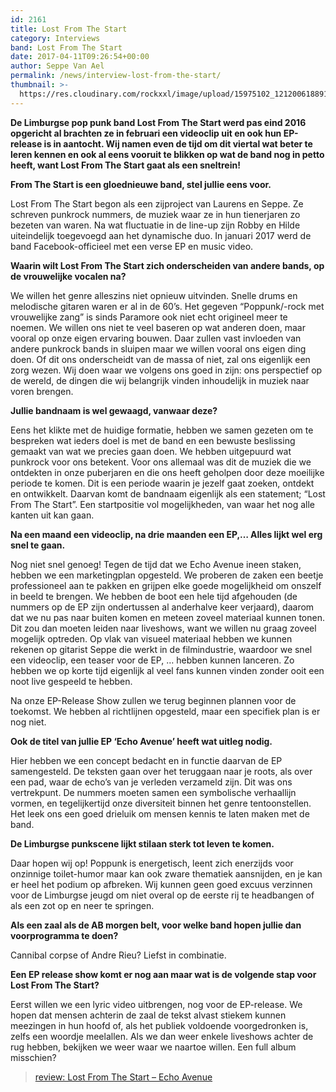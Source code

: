 ```yaml
---
id: 2161
title: Lost From The Start
category: Interviews
band: Lost From The Start
date: 2017-04-11T09:26:54+00:00
author: Seppe Van Ael
permalink: /news/interview-lost-from-the-start/
thumbnail: >-
  https://res.cloudinary.com/rockxxl/image/upload/15975102_1212006188913411_1390535723759777644_o.jpg
---
```

**De Limburgse pop punk band Lost From The Start werd pas eind 2016 opgericht al brachten ze in februari een videoclip uit en ook hun EP-release is in aantocht. Wij namen even de tijd om dit viertal wat beter te leren kennen en ook al eens vooruit te blikken op wat de band nog in petto heeft, want Lost From The Start gaat als een sneltrein!**

**From The Start is een gloednieuwe band, stel jullie eens voor.**

Lost From The Start begon als een zijproject van Laurens en Seppe. Ze schreven punkrock nummers, de muziek waar ze in hun tienerjaren zo bezeten van waren. Na wat fluctuatie in de line-up zijn Robby en Hilde uiteindelijk toegevoegd aan het dynamische duo. In januari 2017 werd de band Facebook-officieel met een verse EP en music video.

**Waarin wilt Lost From The Start zich onderscheiden van andere bands, op de vrouwelijke vocalen na?**

We willen het genre alleszins niet opnieuw uitvinden. Snelle drums en melodische gitaren waren er al in de 60’s. Het gegeven “Poppunk/-rock met vrouwelijke zang” is sinds Paramore ook niet echt origineel meer te noemen. We willen ons niet te veel baseren op wat anderen doen, maar vooral op onze eigen ervaring bouwen. Daar zullen vast invloeden van andere punkrock bands in sluipen maar we willen vooral ons eigen ding doen. Of dit ons onderscheidt van de massa of niet, zal ons eigenlijk een zorg wezen. Wij doen waar we volgens ons goed in zijn: ons perspectief op de wereld, de dingen die wij belangrijk vinden inhoudelijk in muziek naar voren brengen.

**Jullie bandnaam is wel gewaagd, vanwaar deze?**

Eens het klikte met de huidige formatie, hebben we samen gezeten om te bespreken wat ieders doel is met de band en een bewuste beslissing gemaakt van wat we precies gaan doen. We hebben uitgepuurd wat punkrock voor ons betekent. Voor ons allemaal was dit de muziek die we ontdekten in onze puberjaren en die ons heeft geholpen door deze moeilijke periode te komen. Dit is een periode waarin je jezelf gaat zoeken, ontdekt en ontwikkelt. Daarvan komt de bandnaam eigenlijk als een statement; “Lost From The Start”. Een startpositie vol mogelijkheden, van waar het nog alle kanten uit kan gaan.

**Na een maand een videoclip, na drie maanden een EP,… Alles lijkt wel erg snel te gaan.**

Nog niet snel genoeg! Tegen de tijd dat we Echo Avenue ineen staken, hebben we een marketingplan opgesteld. We proberen de zaken een beetje professioneel aan te pakken en grijpen elke goede mogelijkheid om onszelf in beeld te brengen. We hebben de boot een hele tijd afgehouden (de nummers op de EP zijn ondertussen al anderhalve keer verjaard), daarom dat we nu pas naar buiten komen en meteen zoveel materiaal kunnen tonen. Dit zou dan moeten leiden naar liveshows, want we willen nu graag zoveel mogelijk optreden. Op vlak van visueel materiaal hebben we kunnen rekenen op gitarist Seppe die werkt in de filmindustrie, waardoor we snel een videoclip, een teaser voor de EP, … hebben kunnen lanceren. Zo hebben we op korte tijd eigenlijk al veel fans kunnen vinden zonder ooit een noot live gespeeld te hebben.

Na onze EP-Release Show zullen we terug beginnen plannen voor de toekomst. We hebben al richtlijnen opgesteld, maar een specifiek plan is er nog niet.

**Ook de titel van jullie EP ‘Echo Avenue’ heeft wat uitleg nodig.**

Hier hebben we een concept bedacht en in functie daarvan de EP samengesteld. De teksten gaan over het teruggaan naar je roots, als over een pad, waar de echo’s van je verleden verzameld zijn. Dit was ons vertrekpunt. De nummers moeten samen een symbolische verhaallijn vormen, en tegelijkertijd onze diversiteit binnen het genre tentoonstellen. Het leek ons een goed drieluik om mensen kennis te laten maken met de band.

**De Limburgse punkscene lijkt stilaan sterk tot leven te komen.**

Daar hopen wij op! Poppunk is energetisch, leent zich enerzijds voor onzinnige toilet-humor maar kan ook zware thematiek aansnijden, en je kan er heel het podium op afbreken. Wij kunnen geen goed excuus verzinnen voor de Limburgse jeugd om niet overal op de eerste rij te headbangen of als een zot op en neer te springen.

**Als een zaal als de AB morgen belt, voor welke band hopen jullie dan voorprogramma te doen?**

Cannibal corpse of Andre Rieu? Liefst in combinatie.

**Een EP release show komt er nog aan maar wat is de volgende stap voor Lost From The Start?**

Eerst willen we een lyric video uitbrengen, nog voor de EP-release. We hopen dat mensen achterin de zaal de tekst alvast stiekem kunnen meezingen in hun hoofd of, als het publiek voldoende voorgedronken is, zelfs een woordje meelallen. Als we dan weer enkele liveshows achter de rug hebben, bekijken we weer waar we naartoe willen. Een full album misschien?

<blockquote data-secret="8UzuzXg49i" class="wp-embedded-content">
  <p>
    <a href="http://www.rockxxl.com/album-review/review-lost-from-the-start-echo-avenue/">review: Lost From The Start – Echo Avenue</a>
  </p>
</blockquote>


